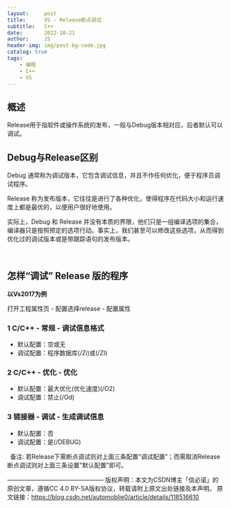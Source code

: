 ```yaml
---
layout:     post
title:      VS - Release断点调试
subtitle:   C++
date:       2022-10-21
author:     JS
header-img: img/post-bg-code.jpg
catalog: true
tags:
    - 编程
    - C++
    - VS
---
```


## 概述

Release用于指软件或操作系统的发布，一般与Debug版本相对应，后者默认可以调试。
 
## Debug与Release区别

Debug 通常称为调试版本，它包含调试信息，并且不作任何优化，便于程序员调试程序。

Release 称为发布版本，它往往是进行了各种优化，使得程序在代码大小和运行速度上都是最优的，以便用户很好地使用。

实际上，Debug 和 Release 并没有本质的界限，他们只是一组编译选项的集合，编译器只是按照预定的选项行动。事实上，我们甚至可以修改这些选项，从而得到优化过的调试版本或是带跟踪语句的发布版本。

 

## 怎样“调试” Release 版的程序

**以Vs2017为例**

打开工程属性页 - 配置选择release - 配置属性

### 1 C/C++ - 常规 - 调试信息格式

* 默认配置：空或无
* 调试配置：程序数据库(/Zi)或(/ZI)
 
### 2 C/C++ - 优化 - 优化

* 默认配置：最大优化(优化速度)(/O2)
* 调试配置：禁止(/Od)
 
### 3 链接器 - 调试 - 生成调试信息

* 默认配置：否
* 调试配置：是(/DEBUG)

 备注: 若Release下需断点调试则对上面三条配置“调试配置”；而需取消Release断点调试则对上面三条设置"默认配置"即可。

————————————————
版权声明：本文为CSDN博主「信必诺」的原创文章，遵循CC 4.0 BY-SA版权协议，转载请附上原文出处链接及本声明。
原文链接：https://blog.csdn.net/automoblie0/article/details/118516610
